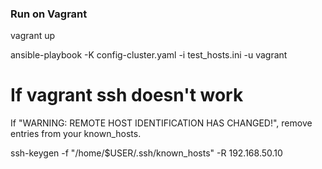 

### Run on Vagrant


vagrant up

ansible-playbook -K config-cluster.yaml -i test_hosts.ini -u vagrant

# If vagrant ssh doesn't work

If "WARNING: REMOTE HOST IDENTIFICATION HAS CHANGED!", 
remove entries from your known_hosts.

ssh-keygen -f "/home/$USER/.ssh/known_hosts" -R 192.168.50.10
